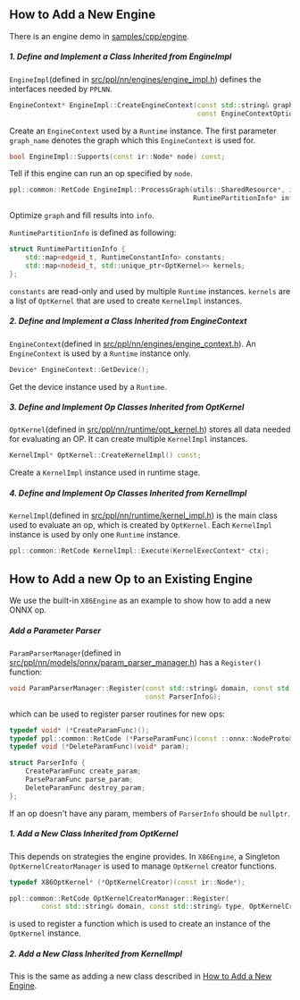 ## How to Add a New Engine

There is an engine demo in [samples/cpp/engine](samples/cpp/engine).

##### 1. Define and Implement a Class Inherited from EngineImpl

`EngineImpl`(defined in [src/ppl/nn/engines/engine_impl.h](src/ppl/nn/engines/engine_impl.h)) defines the interfaces needed by `PPLNN`.

```c++
EngineContext* EngineImpl::CreateEngineContext(const std::string& graph_name,
                                               const EngineContextOptions&);
```

Create an `EngineContext` used by a `Runtime` instance. The first parameter `graph_name` denotes the graph which this `EngineContext` is used for.

```c++
bool EngineImpl::Supports(const ir::Node* node) const;
```

Tell if this engine can run an op specified by `node`.

```c++
ppl::common::RetCode EngineImpl::ProcessGraph(utils::SharedResource*, ir::Graph* graph,
                                              RuntimePartitionInfo* info);
```

Optimize `graph` and fill results into `info`.

`RuntimePartitionInfo` is defined as following:

```c++
struct RuntimePartitionInfo {
    std::map<edgeid_t, RuntimeConstantInfo> constants;
    std::map<nodeid_t, std::unique_ptr<OptKernel>> kernels;
};
```

`constants` are read-only and used by multiple `Runtime` instances. `kernels` are a list of `OptKernel` that are used to create `KernelImpl` instances.

##### 2. Define and Implement a Class Inherited from EngineContext

`EngineContext`(defined in [src/ppl/nn/engines/engine_context.h](src/ppl/nn/engines/engine_context.h)). An `EngineContext` is used by a `Runtime` instance only.

```c++
Device* EngineContext::GetDevice();
```

Get the device instance used by a `Runtime`.

##### 3. Define and Implement Op Classes Inherited from OptKernel

`OptKernel`(defined in [src/ppl/nn/runtime/opt_kernel.h](src/ppl/nn/runtime/opt_kernel.h)) stores all data needed for evaluating an OP. It can create multiple `KernelImpl` instances.

```c++
KernelImpl* OptKernel::CreateKernelImpl() const;
```

Create a `KernelImpl` instance used in runtime stage.

##### 4. Define and Implement Op Classes Inherited from KernelImpl

`KernelImpl`(defined in [src/ppl/nn/runtime/kernel_impl.h](src/ppl/nn/runtime/kernel_impl.h)) is the main class used to evaluate an op, which is created by `OptKernel`. Each `KernelImpl` instance is used by only one `Runtime` instance.

```c++
ppl::common::RetCode KernelImpl::Execute(KernelExecContext* ctx);
```

## How to Add a new Op to an Existing Engine

We use the built-in `X86Engine` as an example to show how to add a new ONNX op.

##### Add a Parameter Parser

`ParamParserManager`(defined in [src/ppl/nn/models/onnx/param_parser_manager.h](src/ppl/nn/models/onnx/param_parser_manager.h)) has a `Register()` function:

```c++
void ParamParserManager::Register(const std::string& domain, const std::string& op_type,
                                  const ParserInfo&);
```

which can be used to register parser routines for new ops:

```c++
typedef void* (*CreateParamFunc)();
typedef ppl::common::RetCode (*ParseParamFunc)(const ::onnx::NodeProto&, void* param, ir::Node*, ir::GraphTopo*);
typedef void (*DeleteParamFunc)(void* param);

struct ParserInfo {
    CreateParamFunc create_param;
    ParseParamFunc parse_param;
    DeleteParamFunc destroy_param;
};
```

If an op doesn't have any param, members of `ParserInfo` should be `nullptr`.

##### 1. Add a New Class Inherited from OptKernel

This depends on strategies the engine provides. In `X86Engine`, a Singleton `OptKernelCreatorManager` is used to manage `OptKernel` creator functions.

```c++
typedef X86OptKernel* (*OptKernelCreator)(const ir::Node*);

ppl::common::RetCode OptKernelCreatorManager::Register(
        const std::string& domain, const std::string& type, OptKernelCreator);
```

is used to register a function which is used to create an instance of the `OptKernel` instance.

##### 2. Add a New Class Inherited from KernelImpl

This is the same as adding a new class described in [How to Add a New Engine](#how-to-add-a-new-engine).
